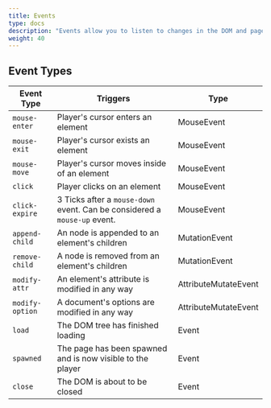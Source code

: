 ```yaml
---
title: Events
type: docs
description: "Events allow you to listen to changes in the DOM and page with event handlers."
weight: 40
---
```


## Event Types
| Event Type | Triggers | Type |
|--|--|--|
| `mouse-enter` | Player's cursor enters an element | MouseEvent |
| `mouse-exit` | Player's cursor exists an element | MouseEvent |
| `mouse-move` | Player's cursor moves inside of an element | MouseEvent |
| `click` | Player clicks on an element | MouseEvent |
| `click-expire` | 3 Ticks after a `mouse-down` event. Can be considered a `mouse-up` event. | MouseEvent |
| `append-child` | An node is appended to an element's children | MutationEvent |
| `remove-child` | A node is removed from an element's children | MutationEvent |
| `modify-attr` | An element's attribute is modified in any way | AttributeMutateEvent |
| `modify-option` | A document's options are modified in any way | AttributeMutateEvent |
| `load` | The DOM tree has finished loading | Event |
| `spawned` | The page has been spawned and is now visible to the player | Event |
| `close` | The DOM is about to be closed | Event |